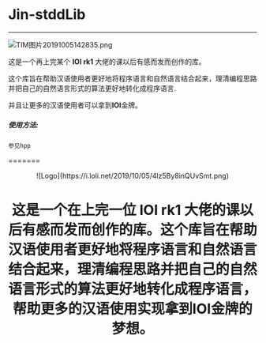 # Jin-stddLib

---

![TIM图片20191005142835.png](https://i.loli.net/2019/10/05/4lz5By8inQUvSmt.png)

这是一个再上完某个 **IOI rk1** 大佬的课以后有感而发而创作的库。

这个库旨在帮助汉语使用者更好地将程序语言和自然语言结合起来，理清编程思路并把自己的自然语言形式的算法更好地转化成程序语言.

并且让更多的汉语使用者可以拿到**IOI**金牌。

##### 使用方法: 
```
参见hpp
```
=======

<div align=center>![Logo](https://i.loli.net/2019/10/05/4lz5By8inQUvSmt.png)

这是一个在上完一位 IOI rk1 大佬的课以后有感而发而创作的库。这个库旨在帮助汉语使用者更好地将程序语言和自然语言结合起来，理清编程思路并把自己的自然语言形式的算法更好地转化成程序语言，帮助更多的汉语使用实现拿到IOI金牌的梦想。
=======